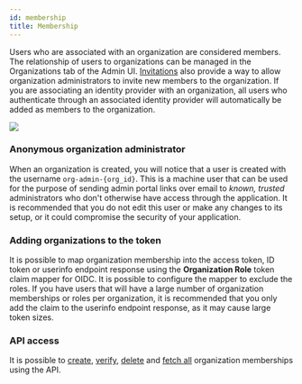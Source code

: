 ```yaml
---
id: membership
title: Membership
---
```


Users who are associated with an organization are considered members. The relationship of users to organizations can be managed in the Organizations tab of the Admin UI. [Invitations](invitations) also provide a way to allow organization administrators to invite new members to the organization. If you are associating an identity provider with an organization, all users who authenticate through an associated identity provider will automatically be added as members to the organization.

![](/docs/organizations-membership-list.png)

### Anonymous organization administrator

When an organization is created, you will notice that a user is created with the username `org-admin-{org_id}`. This is a machine user that can be used for the purpose of sending admin portal links over email to *known, trusted* administrators who don't otherwise have access through the application. It is recommended that you do not edit this user or make any changes to its setup, or it could compromise the security of your application. 

### Adding organizations to the token

It is possible to map organization membership into the access token, ID token or userinfo endpoint response using the **Organization Role** token claim mapper for OIDC. It is possible to configure the mapper to exclude the roles. If you have users that will have a large number of organization memberships or roles per organization, it is recommended that you only add the claim to the userinfo endpoint response, as it may cause large token sizes. 

### API access

It is possible to [create](/api/add-organization-member), [verify](/api/check-organization-membership), [delete](/api/remove-organization-member) and [fetch all](/api/get-organization-memberships) organization memberships using the API.

